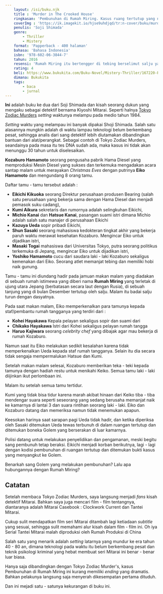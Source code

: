 ```yaml
---
    layout: /isi/buku.njk
    title : 'Murder in The Crooked House'
    ringkasan: 'Pembunuhan di Rumah Miring. Kasus ruang tertutup yang nyaris sempurna'
    coverImg : 'https://ik.imagekit.io/hjse9uhdjqd/tr:n-cover/buku/murder_crocked_house_-KeZxKoOZ.jpg'
    penulis: 'Soji Shimada'
    genre: 
        - Thriller
        - Mistery
    format: 'Papperback - 400 halaman'
    bahasa: 'Bahasa Indonesia'
    isbn: '978-602-06-3844-7'
    tahun: 2016
    resensi: 'Rumah Miring itu bertengger di tebing berselimut salju yang menghadap ke lautan es di ujung utara Jepang yang terpencil. Tempat yang aneh, tetapi di situlah sang jutawan Kozaburo Hamamoto membangunnya. Banyak labirin lantai yang miring dan tangga-tangga di tempat yang tidak biasa, juga topeng-topeng dan boneka seukuran manusia yang seram. Ketika seorang pria ditemukan mati dibunuh di salah satu kamar, polisi dipanggil, tapi mereka tak mampu memecahkan teka-teki itu. Kemudian korban-korban lain berjatuhan. Maka dipanggillah Kiyoshi Mitarai, si detektif terkenal yang pernah memecahkan misteri kasus Pembunuhan Zodiak.'
    rating: 4
    beli: https://www.bukukita.com/Buku-Novel/Mistery-Thriller/167220-Pembunuhan-Di-Rumah-Miring.html
    dimana: Bukukita
    tags: 
        - baca
        - jurnal
---
```


**Ini** adalah buku ke dua dari Soji Shimada dan kisah seorang dukun yang mengaku sebagai detektif bernama Kiyoshi Mitarai. Seperti halnya  [Tokyo Zodiac Murders](https://kusaeni.com/baca/tokyoZodiacMurders) *setting* waktunya melampu pada medio tahun 1984.

 <p class="sidenote"><i>Setting</i> waktu yang melampau ini banyak dipakai Shoji Shimada. Salah satu alasannya mungkin adalah di waktu lampau teknologi belum berkembang  pesat, sehingga analis dari sang detektif lebih diutamakan dibandingkan  bantuan dari alat/perangkat. Sebagai contoh di Tokyo Zodiac Murders, seandainya pada masa itu tes DNA sudah ada, maka kasus ini tidak akan menunggu 30 tahun untuk diselesaikan.</p>

**Kozaburo Hamamoto** seorang pengusaha pabrik Hama Diesel yang memproduksi Mesin Diesel yang sukses dan terkemuka mengadakan acara santap malam untuk merayakan *Christmas Eves* dengan putrinya **Eiko Hamamoto** dan mengundang 8 orang tamu.

Daftar tamu - tamu tersebut adalah : 

- **Eikichi Kikuoka** seorang Direktur perusahaan produsen Bearing (salah satu perusahaan yang bekerja sama dengan Hama Diesel dan menjadi pemasok suku cadang),
- **Kumi Aikura** sekretaris dan rumornya adalah selingkuhan Eikichi,
- **Michio Kanai** dan **Hatsue Kanai**, pasangan suami istri dimana Michio adalah salah satu manajer di perusahaan Eikichi
- **Kazuya Ueda** sopir pribadi Eikichi,
- **Shun Sasaki** seorang mahasiswa kedokteran tingkat akhir yang bekerja paruh waktu merawat kesehatan Kozaburo. Mengincar Eiko untuk dijadikan istri,
- **Masaki Togai** mahasiswa dari Universitas Tokyo, putra seorang politikus terkemuka di Jepang, mengincar Eiko untuk dijadikan istri,
- **Yoshiko Hamamoto** cucu dari saudara laki - laki Kozaburo sekaligus kemenakan dari Eiko. Seorang atlet memanjat tebing dan memiliki hobi naik gunung. 

Tamu - tamu ini diundang hadir pada jamuan makan malam yang diadakan di sebuah rumah istimewa yang diberi nama **Rumah Miring** yang terletak di ujung utara Jepang (berbatasan secara laut dengan Rusia), di sebuah tanjung yang di bulan Desember tertutup oleh salju. Malam itu badai salju turun dengan dasyatnya.

Pada saat makan malam, Eiko memperkenalkan para tamunya kepada staf/pembantu rumah tangganya yang terdiri dari :

- **Kohei Hayakawa** Kepala pelayan sekaligus sopir dan suami dari
- **Chikako Hayakawa** Istri dari Kohei sekaligus pelayan rumah tangga
- **Haruo Kajiwara** seorang *celebrity chef* yang dibajak agar mau bekerja di rumah Kozaburo.

Namun saat itu Eiko melakukan sedikit kesalahan karena tidak memperkenalkan Ueda kepada staf rumah tangganya. Selain itu dia secara tidak sengaja mempermalukan Hatsue dan Kumi.

Setelah makan malam selesai, Kozaburo memberikan teka - teki kepada tamunya dengan hadiah restu untuk menikahi Keiko. Semua tamu laki - laki diijinkan ikut perlombaan ini.

Malam itu setelah semua tamu tertidur.

Kumi yang tidak bisa tidur karena marah akibat hinaan dari Keiko tiba - tiba mendengar suara seperti seseorang yang sedang berusaha memanjat naik ke kamarnya di lantai 3 dan suara rintihan seorang laki - laki. Eiko dan Kozaburo datang dan memeriksa namun tidak menemukan apapun.

Keesokan harinya saat sarapan pagi Ueda tidak hadir, dan ketika diperiksa oleh Sasaki ditemukan Ueda tewas terbunuh di dalam ruangan tertutup dan ditemukan boneka Golem yang berserakan di luar kamarnya.

Polisi datang untuk melakukan penyelidikan dan pengamanan, meski begitu sang pembunuh tetap beraksi. Eikichi menjadi korban berikutnya, lagi - lagi dengan kodisi pembunuhan di ruangan tertutup dan ditemukan bukti kasus yang menyangkut ke Golem.

Benarkah sang Golem yang melakukan pembunuhan? Lalu apa hubungannya dengan Rumah Miring?

## Catatan

Setelah membaca Tokyo Zodiac Murders, saya langsung menjadi *fans* kisah detektif Mitarai. Bahkan saya juga mencari film - film tentangnya, diantaranya adalah Mitarai Casebook : Clockwork Current dan Tantei Mitarai. 

 <p class="sidenote">Cukup sulit mendapatkan film seri Mitarai ditambah lagi ketiadaan <i>subtitle</i> yang sesuai, sehingga sulit memahami alur kisah dalam film - film ini. Oh iya Serial Tantei Mitarai malah diproduksi oleh Rumah Produksi di China</p>

Salah satu yang menarik adalah *setting* latarnya yang mundur ke era tahun 40 - 80 an, dimana teknologi pada waktu itu belum berkembang pesat dan teknik psikologi kriminal yang hebat membuat seri Mitarai ini benar - benar luar biasa.

Hanya saja dibandingkan dengan Tokyo Zodiac Murder's, kasus Pembunuhan di Rumah Miring ini kurang memiliki *ending* yang dramatis. Bahkan pelakunya langsung saja menyerah dikesempatan pertama dituduh.

Dan ini mejadi satu - satunya kekurangan di buku ini.
